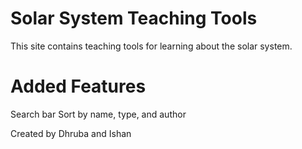 Solar System Teaching Tools
=================
This site contains teaching tools for learning about the solar system.

# Added Features #
Search bar
Sort by name, type, and author

Created by Dhruba and Ishan
